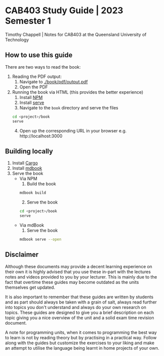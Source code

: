 # CAB403 Study Guide | 2023 Semester 1

Timothy Chappell | Notes for CAB403 at the Queensland University of Technology

## How to use this guide
There are two ways to read the book:
1. Reading the PDF output:
    1. Navigate to [./book/pdf/output.pdf](./book/pdf/output.pdf)
    2. Open the PDF
2. Running the book via HTML (this provides the better experience)
    1. Install [NPM](https://docs.npmjs.com/cli/v7/configuring-npm/install)
    2. Install [serve](https://www.npmjs.com/package/serve)
    3. Navigate to the `book` directory and serve the files
    ```bash
    cd <project>/book
    serve
    ```
    4. Open up the corresponding URL in your browser e.g. http://localhost:3000 

## Building locally
1. Install [Cargo](https://doc.rust-lang.org/cargo/getting-started/installation.html) 
2. Install [mdbook](https://rust-lang.github.io/mdBook/guide/installation.html)
4. Serve the book
    - Via NPM
        1. Build the book
        ```bash
        mdbook build
        ```
        2. Serve the book
        ```bash
        cd <project>/book
        serve
        ```
    - Via mdBook
        1. Serve the book
        ```bash
        mdbook serve --open
        ```

## Disclaimer
Although these documents may provide a decent learning experience on their own it is highly advised that you use these in-part with the lectures notes and videos provided to you by your lecturer. This is mainly due to the fact that overtime these guides may become outdated as the units themselves get updated.

It is also important to remember that these guides are written by students and as part should always be taken with a grain of salt, always read further into topics you don't understand and always do your own research on topics. These guides are designed to give you a brief description on each topic giving you a nice overview of the unit and a solid exam time revision document.

A note for programming units, when it comes to programming the best way to learn is not by reading theory but by practising in a practical way. Follow along with the guides but customize the exercises to your liking and make an attempt to utilise the language being learnt in home projects of your own.

